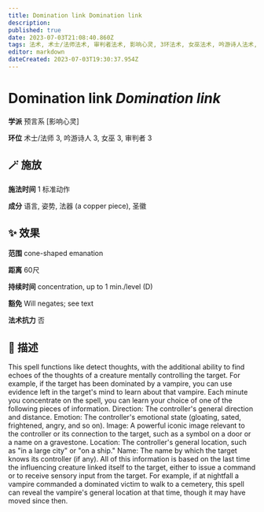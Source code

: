 ```yaml
---
title: Domination link Domination link
description: 
published: true
date: 2023-07-03T21:08:40.860Z
tags: 法术, 术士/法师法术, 审判者法术, 影响心灵, 3环法术, 女巫法术, 吟游诗人法术, 预言系
editor: markdown
dateCreated: 2023-07-03T19:30:37.954Z
---
```


# **Domination link** *Domination link*

**学派** 预言系 \[影响心灵\] 

**环位** 术士/法师 3, 吟游诗人 3, 女巫 3, 审判者 3

## 🪄 施放

**施法时间** 1 标准动作

**成分** 语言, 姿势, 法器 (a copper piece), 圣徽

## ✨ 效果  

**范围** cone-shaped emanation

**距离** 60尺  

**持续时间** concentration, up to 1 min./level (D) 

**豁免** Will negates; see text

**法术抗力** 否

## 📖 描述

This spell functions like detect thoughts, with the additional ability to find echoes of the thoughts of a creature mentally controlling the target. For example, if the target has been dominated by a vampire, you can use evidence left in the target's mind to learn about that vampire. Each minute you concentrate on the spell, you can learn your choice of one of the following pieces of information.  Direction: The controller's general direction and distance.  Emotion: The controller's emotional state (gloating, sated, frightened, angry, and so on).  Image: A powerful iconic image relevant to the controller or its connection to the target, such as a symbol on a door or a name on a gravestone.  Location: The controller's general location, such as "in a large city" or "on a ship."  Name: The name by which the target knows its controller (if any).  All of this information is based on the last time the influencing creature linked itself to the target, either to issue a command or to receive sensory input from the target. For example, if at nightfall a vampire commanded a dominated victim to walk to a cemetery, this spell can reveal the vampire's general location at that time, though it may have moved since then.
    